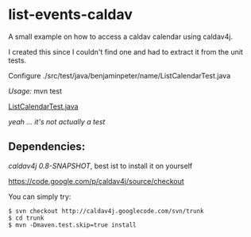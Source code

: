 
# list-events-caldav #

A small example on how to access a caldav calendar using caldav4j.

I created this since I couldn't find one and had to extract it from
the unit tests.

Configure ./src/test/java/benjaminpeter/name/ListCalendarTest.java

*Usage:* mvn test

[ListCalendarTest.java](https://github.com/dedeibel/list-events-caldav4j-example/blob/master/src/test/java/benjaminpeter/name/ListCalendarTest.java)

*yeah ... it's not actually a test*

## Dependencies: ##

*caldav4j 0.8-SNAPSHOT*, best ist to install it on yourself

https://code.google.com/p/caldav4j/source/checkout

You can simply try:

    $ svn checkout http://caldav4j.googlecode.com/svn/trunk
    $ cd trunk
    $ mvn -Dmaven.test.skip=true install
